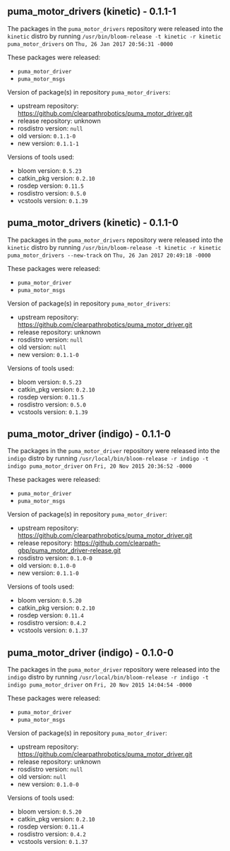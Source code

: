 ## puma_motor_drivers (kinetic) - 0.1.1-1

The packages in the `puma_motor_drivers` repository were released into the `kinetic` distro by running `/usr/bin/bloom-release -t kinetic -r kinetic puma_motor_drivers` on `Thu, 26 Jan 2017 20:56:31 -0000`

These packages were released:
- `puma_motor_driver`
- `puma_motor_msgs`

Version of package(s) in repository `puma_motor_drivers`:

- upstream repository: https://github.com/clearpathrobotics/puma_motor_driver.git
- release repository: unknown
- rosdistro version: `null`
- old version: `0.1.1-0`
- new version: `0.1.1-1`

Versions of tools used:

- bloom version: `0.5.23`
- catkin_pkg version: `0.2.10`
- rosdep version: `0.11.5`
- rosdistro version: `0.5.0`
- vcstools version: `0.1.39`


## puma_motor_drivers (kinetic) - 0.1.1-0

The packages in the `puma_motor_drivers` repository were released into the `kinetic` distro by running `/usr/bin/bloom-release -t kinetic -r kinetic puma_motor_drivers --new-track` on `Thu, 26 Jan 2017 20:49:18 -0000`

These packages were released:
- `puma_motor_driver`
- `puma_motor_msgs`

Version of package(s) in repository `puma_motor_drivers`:

- upstream repository: https://github.com/clearpathrobotics/puma_motor_driver.git
- release repository: unknown
- rosdistro version: `null`
- old version: `null`
- new version: `0.1.1-0`

Versions of tools used:

- bloom version: `0.5.23`
- catkin_pkg version: `0.2.10`
- rosdep version: `0.11.5`
- rosdistro version: `0.5.0`
- vcstools version: `0.1.39`


## puma_motor_driver (indigo) - 0.1.1-0

The packages in the `puma_motor_driver` repository were released into the `indigo` distro by running `/usr/local/bin/bloom-release -r indigo -t indigo puma_motor_driver` on `Fri, 20 Nov 2015 20:36:52 -0000`

These packages were released:
- `puma_motor_driver`
- `puma_motor_msgs`

Version of package(s) in repository `puma_motor_driver`:
- upstream repository: https://github.com/clearpathrobotics/puma_motor_driver.git
- release repository: https://github.com/clearpath-gbp/puma_motor_driver-release.git
- rosdistro version: `0.1.0-0`
- old version: `0.1.0-0`
- new version: `0.1.1-0`

Versions of tools used:
- bloom version: `0.5.20`
- catkin_pkg version: `0.2.10`
- rosdep version: `0.11.4`
- rosdistro version: `0.4.2`
- vcstools version: `0.1.37`


## puma_motor_driver (indigo) - 0.1.0-0

The packages in the `puma_motor_driver` repository were released into the `indigo` distro by running `/usr/local/bin/bloom-release -r indigo -t indigo puma_motor_driver` on `Fri, 20 Nov 2015 14:04:54 -0000`

These packages were released:
- `puma_motor_driver`
- `puma_motor_msgs`

Version of package(s) in repository `puma_motor_driver`:
- upstream repository: https://github.com/clearpathrobotics/puma_motor_driver.git
- release repository: unknown
- rosdistro version: `null`
- old version: `null`
- new version: `0.1.0-0`

Versions of tools used:
- bloom version: `0.5.20`
- catkin_pkg version: `0.2.10`
- rosdep version: `0.11.4`
- rosdistro version: `0.4.2`
- vcstools version: `0.1.37`


